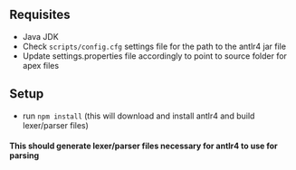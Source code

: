 
## Requisites
- Java JDK
- Check `scripts/config.cfg` settings file for the path to the antlr4 jar file
- Update settings.properties file accordingly to point to source folder for apex files

## Setup
- run `npm install` (this will download and install antlr4 and build lexer/parser files)

#### This should generate lexer/parser files necessary for antlr4 to use for parsing

